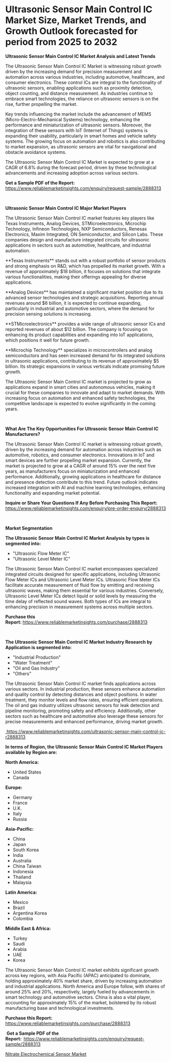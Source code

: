 <p><h1>Ultrasonic Sensor Main Control IC Market Size, Market Trends, and Growth Outlook forecasted for period from 2025 to 2032</h1></p><p><strong>Ultrasonic Sensor Main Control IC Market Analysis and Latest Trends</strong></p>
<p><p>The Ultrasonic Sensor Main Control IC Market is witnessing robust growth driven by the increasing demand for precision measurement and automation across various industries, including automotive, healthcare, and consumer electronics. These control ICs are integral to the functionality of ultrasonic sensors, enabling applications such as proximity detection, object counting, and distance measurement. As industries continue to embrace smart technologies, the reliance on ultrasonic sensors is on the rise, further propelling the market.</p><p>Key trends influencing the market include the advancement of MEMS (Micro-Electro-Mechanical Systems) technology, enhancing the performance and miniaturization of ultrasonic sensors. Moreover, the integration of these sensors with IoT (Internet of Things) systems is expanding their usability, particularly in smart homes and vehicle safety systems. The growing focus on automation and robotics is also contributing to market expansion, as ultrasonic sensors are vital for navigational and obstacle avoidance systems.</p><p>The Ultrasonic Sensor Main Control IC Market is expected to grow at a CAGR of 6.8% during the forecast period, driven by these technological advancements and increasing adoption across various sectors.</p></p>
<p><strong>Get a Sample PDF of the Report:&nbsp;</strong> <a href="https://www.reliablemarketinsights.com/enquiry/request-sample/2888313?utm_campaign=3044&utm_medium=2&utm_source=Github&utm_content=ia&utm_term=14032025&utm_id=ultrasonic-sensor-main-control-ic">https://www.reliablemarketinsights.com/enquiry/request-sample/2888313</a></p>
<p>&nbsp;</p>
<p><strong>Ultrasonic Sensor Main Control IC Major Market Players</strong></p>
<p><p>The Ultrasonic Sensor Main Control IC market features key players like Texas Instruments, Analog Devices, STMicroelectronics, Microchip Technology, Infineon Technologies, NXP Semiconductors, Renesas Electronics, Maxim Integrated, ON Semiconductor, and Silicon Labs. These companies design and manufacture integrated circuits for ultrasonic applications in sectors such as automotive, healthcare, and industrial automation.</p><p>**Texas Instruments** stands out with a robust portfolio of sensor products and strong emphasis on R&D, which has propelled its market growth. With a revenue of approximately $18 billion, it focuses on solutions that integrate various functionalities, making their offerings appealing for diverse applications.</p><p>**Analog Devices** has maintained a significant market position due to its advanced sensor technologies and strategic acquisitions. Reporting annual revenues around $6 billion, it is expected to continue expanding, particularly in industrial and automotive sectors, where the demand for precision sensing solutions is increasing.</p><p>**STMicroelectronics** provides a wide range of ultrasonic sensor ICs and reported revenues of about $12 billion. The company is focusing on enhancing its product capabilities and expanding into IoT applications, which positions it well for future growth.</p><p>**Microchip Technology** specializes in microcontrollers and analog semiconductors and has seen increased demand for its integrated solutions in ultrasonic applications, contributing to its revenue of approximately $5 billion. Its strategic expansions in various verticals indicate promising future growth.</p><p>The Ultrasonic Sensor Main Control IC market is projected to grow as applications expand in smart cities and autonomous vehicles, making it crucial for these companies to innovate and adapt to market demands. With increasing focus on automation and enhanced safety technologies, the competitive landscape is expected to evolve significantly in the coming years.</p></p>
<p>&nbsp;</p>
<p><strong>What Are The Key Opportunities For Ultrasonic Sensor Main Control IC Manufacturers?</strong></p>
<p><p>The Ultrasonic Sensor Main Control IC market is witnessing robust growth, driven by the increasing demand for automation across industries such as automotive, robotics, and consumer electronics. Innovations in IoT and smart devices are further propelling market expansion. Currently, the market is projected to grow at a CAGR of around 15% over the next five years, as manufacturers focus on miniaturization and enhanced performance. Additionally, growing applications in healthcare for distance and presence detection contribute to this trend. Future outlook indicates increased integration with AI and machine learning technologies, enhancing functionality and expanding market potential.</p></p>
<p><strong>Inquire or Share Your Questions If Any Before Purchasing This Report:</strong> <a href="https://www.reliablemarketinsights.com/enquiry/pre-order-enquiry/2888313?utm_campaign=3044&utm_medium=2&utm_source=Github&utm_content=ia&utm_term=14032025&utm_id=ultrasonic-sensor-main-control-ic">https://www.reliablemarketinsights.com/enquiry/pre-order-enquiry/2888313</a></p>
<p>&nbsp;</p>
<p><strong>Market Segmentation</strong></p>
<p><strong>The Ultrasonic Sensor Main Control IC Market Analysis by types is segmented into:</strong></p>
<p><ul><li>"Ultrasonic Flow Meter IC"</li><li>"Ultrasonic Level Meter IC"</li></ul></p>
<p><p>The Ultrasonic Sensor Main Control IC market encompasses specialized integrated circuits designed for specific applications, including Ultrasonic Flow Meter ICs and Ultrasonic Level Meter ICs. Ultrasonic Flow Meter ICs facilitate accurate measurement of fluid flow by emitting and receiving ultrasonic waves, making them essential for various industries. Conversely, Ultrasonic Level Meter ICs detect liquid or solid levels by measuring the time delay of reflected sound waves. Both types of ICs are integral to enhancing precision in measurement systems across multiple sectors.</p></p>
<p><strong>Purchase this Report:&nbsp;</strong><a href="https://www.reliablemarketinsights.com/purchase/2888313?utm_campaign=3044&utm_medium=2&utm_source=Github&utm_content=ia&utm_term=14032025&utm_id=ultrasonic-sensor-main-control-ic">https://www.reliablemarketinsights.com/purchase/2888313</a></p>
<p>&nbsp;</p>
<p><strong>The Ultrasonic Sensor Main Control IC Market Industry Research by Application is segmented into:</strong></p>
<p><ul><li>"Industrial Production"</li><li>"Water Treatment"</li><li>"Oil and Gas Industry"</li><li>"Others"</li></ul></p>
<p><p>The Ultrasonic Sensor Main Control IC market finds applications across various sectors. In industrial production, these sensors enhance automation and quality control by detecting distances and object positions. In water treatment, they monitor levels and flow rates, ensuring efficient operations. The oil and gas industry utilizes ultrasonic sensors for leak detection and pipeline monitoring, promoting safety and efficiency. Additionally, other sectors such as healthcare and automotive also leverage these sensors for precise measurements and enhanced performance, driving market growth.</p></p>
<p><a href="https://www.reliablemarketinsights.com/ultrasonic-sensor-main-control-ic-r2888313?utm_campaign=3044&utm_medium=2&utm_source=Github&utm_content=ia&utm_term=14032025&utm_id=ultrasonic-sensor-main-control-ic">&nbsp;https://www.reliablemarketinsights.com/ultrasonic-sensor-main-control-ic-r2888313</a></p>
<p><strong>In terms of Region, the Ultrasonic Sensor Main Control IC Market Players available by Region are:</strong></p>
<p>
    <p> <strong> North America: </strong>
        <ul>
            <li>United States</li>
            <li>Canada</li>
        </ul>
        </p> 
    <p> <strong> Europe: </strong>
        <ul>
            <li>Germany</li>
            <li>France</li>
            <li>U.K.</li>
            <li>Italy</li>
            <li>Russia</li>
        </ul>
        </p> 
    <p> <strong> Asia-Pacific: </strong>
        <ul>
            <li>China</li>
            <li>Japan</li>
            <li>South Korea</li>
            <li>India</li>
            <li>Australia</li>
            <li>China Taiwan</li>
            <li>Indonesia</li>
            <li>Thailand</li>
            <li>Malaysia</li>
        </ul>
        </p> 
    <p> <strong> Latin America: </strong>
        <ul>
            <li>Mexico</li>
            <li>Brazil</li>
            <li>Argentina Korea</li>
            <li>Colombia</li>
        </ul>
        </p> 
    <p> <strong> Middle East & Africa: </strong>
        <ul>
            <li>Turkey</li>
            <li>Saudi</li>
            <li>Arabia</li>
            <li>UAE</li>
            <li>Korea</li>
        </ul>
    </p>
    </p>
<p><p>The Ultrasonic Sensor Main Control IC market exhibits significant growth across key regions, with Asia Pacific (APAC) anticipated to dominate, holding approximately 40% market share, driven by increasing automation and industrial applications. North America and Europe follow, with shares of around 25% and 20%, respectively, largely fueled by advancements in smart technology and automotive sectors. China is also a vital player, accounting for approximately 15% of the market, bolstered by its robust manufacturing base and technological investments.</p></p>
<p><strong>Purchase this Report: </strong><a href="https://www.reliablemarketinsights.com/purchase/2888313?utm_campaign=3044&utm_medium=2&utm_source=Github&utm_content=ia&utm_term=14032025&utm_id=ultrasonic-sensor-main-control-ic">https://www.reliablemarketinsights.com/purchase/2888313</a></p>
<p>&nbsp;<strong>Get a Sample PDF of the Report:&nbsp;&nbsp;</strong><a href="https://www.reliablemarketinsights.com/enquiry/request-sample/2888313?utm_campaign=3044&utm_medium=2&utm_source=Github&utm_content=ia&utm_term=14032025&utm_id=ultrasonic-sensor-main-control-ic">https://www.reliablemarketinsights.com/enquiry/request-sample/2888313</a></p>
<p><strong></strong></p>
<p><p><a href="https://github.com/kaqiewan/Market-Research-Report-List-1/blob/main/nitrate-electrochemical-sensor-market.md?utm_campaign=3044&utm_medium=2&utm_source=Github&utm_content=ia&utm_term=14032025&utm_id=ultrasonic-sensor-main-control-ic">Nitrate Electrochemical Sensor Market</a></p></p>